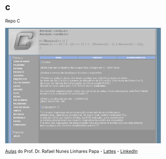 # c
Repo C

<img src="https://github.com/joaopauloaramuni/c/blob/main/site_c.png"/>

<a href="https://github.com/joaopauloaramuni/c/tree/main/Site%20C/pdf">Aulas</a> do Prof. Dr. Rafael Nunes Linhares Papa - <a href="http://lattes.cnpq.br/7047033804750383">Lattes</a> - <a href="https://www.linkedin.com/in/rafael-papa-4b16a510/">LinkedIn</a> 
